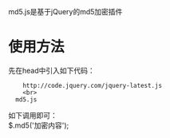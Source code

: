 md5.js是基于jQuery的md5加密插件

<h1>使用方法</h1>

<p>
  先在head中引入如下代码：
</p>
<p>
  
    	http://code.jquery.com/jquery-latest.js
    	<br>
      md5.js
  
</p>
<p>
  如下调用即可：
  <br>
  $.md5('加密内容');
</p>
